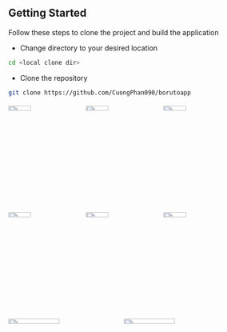## Getting Started

Follow these steps to clone the project and build the application
- Change directory to your desired location

``` bash
cd <local clone dir>
```

- Clone the repository

``` bash
git clone https://github.com/CuongPhan090/borutoapp
```

<img src="https://github.com/CuongPhan090/borutoapp/assets/18727673/ab4db527-0c74-4b9a-8a24-67c9b9ace541"  width="30%" height="5%">  <img src="https://github.com/CuongPhan090/borutoapp/assets/18727673/15e1b3a0-53b6-4377-80a3-dbcc0905b7b1"  width="30%" height="5%"> <img src="https://github.com/CuongPhan090/borutoapp/assets/18727673/114c5742-7e0a-491b-9f1f-6504db211ce9"  width="30%" height="5%">

<img src="https://github.com/CuongPhan090/borutoapp/assets/18727673/13768d52-470c-40a9-8f30-c1e5552047c0"  width="30%" height="5%">  <img src="https://github.com/CuongPhan090/borutoapp/assets/18727673/642d3296-65f6-4fe5-88a8-7590b5ea93ff"  width="30%" height="5%"> <img src="https://github.com/CuongPhan090/borutoapp/assets/18727673/6302e5c6-ff17-41cb-9624-884b4e041a53"  width="30%" height="5%">

<img src="https://github.com/CuongPhan090/borutoapp/assets/18727673/4874e113-bd90-4d28-a9aa-b0cdf759ba42" width="45%" height="5%">   <img src="https://github.com/CuongPhan090/borutoapp/assets/18727673/b035dda4-b89f-4ce2-a8ac-f619e69daa48"  width="45%" height="5%"> 
